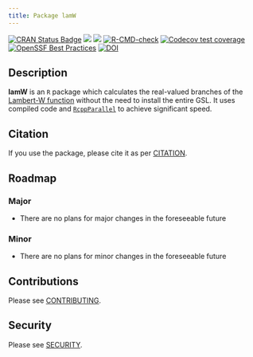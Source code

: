 ```yaml
---
title: Package lamW
---
```


<!-- badges: start -->
[![CRAN Status Badge](https://www.r-pkg.org/badges/version/lamW)](https://CRAN.R-project.org/package=lamW)
[![](http://cranlogs.r-pkg.org/badges/last-month/lamW)](https://cran.r-project.org/package=lamW)
[![](https://cranlogs.r-pkg.org/badges/grand-total/lamW)](https://cran.r-project.org/package=lamW)
[![R-CMD-check](https://github.com/aadler/lamW/workflows/R-CMD-check/badge.svg)](https://github.com/aadler/lamW/actions/workflows/R-CMD-check.yaml)
[![Codecov test coverage](https://codecov.io/gh/aadler/lamW/branch/master/graph/badge.svg)](https://app.codecov.io/gh/aadler/lamW?branch=master)
[![OpenSSF Best Practices](https://bestpractices.coreinfrastructure.org/projects/2022/badge)](https://bestpractices.coreinfrastructure.org/projects/2022)
[![DOI](https://zenodo.org/badge/DOI/10.5281/zenodo.5874874.svg)](https://doi.org/10.5281/zenodo.5874874)
<!-- badges: end -->

## Description
**lamW** is an `R` package which calculates the real-valued branches of the
[Lambert-W function](https://en.wikipedia.org/wiki/Lambert_W_function) without
the need to install the entire GSL. It uses compiled code and 
[`RcppParallel`](https://rcppcore.github.io/RcppParallel/) to achieve
significant speed.

## Citation
If you use the package, please cite it as per
[CITATION](https://CRAN.R-project.org/package=lamW/citation.html).

## Roadmap
### Major

 * There are no plans for major changes in the foreseeable future
 
### Minor

 * There are no plans for minor changes in the foreseeable future

## Contributions
Please see
[CONTRIBUTING](https://github.com/aadler/lamW/blob/master/CONTRIBUTING.md).

## Security
Please see [SECURITY](https://github.com/aadler/lamW/blob/master/SECURITY.md).
